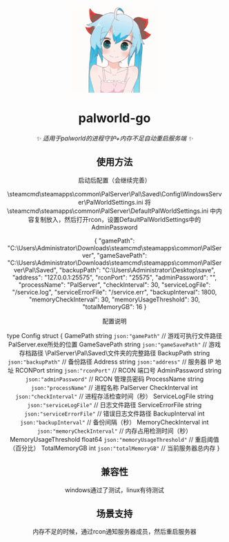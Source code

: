<p align="center">
  <a href="https://www.github.com/hoshinonyaruko/palworld-go">
    <img src="pic/1.gif" width="200" height="200" alt="palworld-go">
  </a>
</p>

<div align="center">

# palworld-go

_✨ 适用于palworld的进程守护+内存不足自动重启服务端 ✨_  

## 使用方法
启动后配置（会继续完善）

\steamcmd\steamapps\common\PalServer\Pal\Saved\Config\WindowsServer\PalWorldSettings.ini
将
\steamcmd\steamapps\common\PalServer\DefaultPalWorldSettings.ini
中内容复制放入，然后打开rcon，设置DefaultPalWorldSettings中的AdminPassword

{
    "gamePath": "C:\\Users\\Administrator\\Downloads\\steamcmd\\steamapps\\common\\PalServer",
    "gameSavePath": "C:\\Users\\Administrator\\Downloads\\steamcmd\\steamapps\\common\\PalServer\\Pal\\Saved",
    "backupPath": "C:\\Users\\Administrator\\Desktop\\save",
    "address": "127.0.0.1:25575",
    "rconPort": "25575",
    "adminPassword": "",
    "processName": "PalServer",
    "checkInterval": 30,
    "serviceLogFile": "/service.log",
    "serviceErrorFile": "/service.err",
    "backupInterval": 1800,
    "memoryCheckInterval": 30,
    "memoryUsageThreshold": 30,
    "totalMemoryGB": 16
}

配置说明

type Config struct {
	GamePath             string  `json:"gamePath"`             // 游戏可执行文件路径PalServer.exe所处的位置
	GameSavePath         string  `json:"gameSavePath"`         // 游戏存档路径 \PalServer\Pal\Saved\文件夹的完整路径
	BackupPath           string  `json:"backupPath"`           // 备份路径
	Address              string  `json:"address"`              // 服务器 IP 地址
	RCONPort             string  `json:"rconPort"`             // RCON 端口号
	AdminPassword        string  `json:"adminPassword"`        // RCON 管理员密码
	ProcessName          string  `json:"processName"`          // 进程名称 PalServer
	CheckInterval        int     `json:"checkInterval"`        // 进程存活检查时间（秒）
	ServiceLogFile       string  `json:"serviceLogFile"`       // 日志文件路径
	ServiceErrorFile     string  `json:"serviceErrorFile"`     // 错误日志文件路径
	BackupInterval       int     `json:"backupInterval"`       // 备份间隔（秒）
	MemoryCheckInterval  int     `json:"memoryCheckInterval"`  // 内存占用检测时间（秒）
	MemoryUsageThreshold float64 `json:"memoryUsageThreshold"` // 重启阈值（百分比）
	TotalMemoryGB        int     `json:"totalMemoryGB"`        // 当前服务器总内存
}


## 兼容性
windows通过了测试，linux有待测试

## 场景支持

内存不足的时候，通过rcon通知服务器成员，然后重启服务器